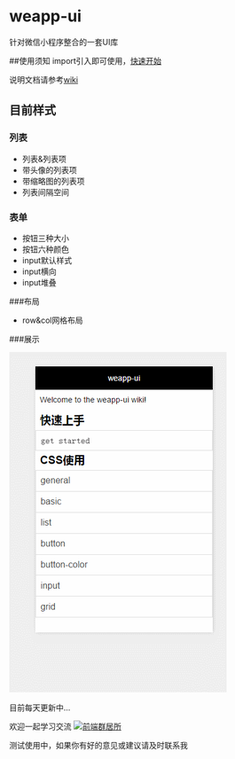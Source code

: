 # weapp-ui
针对微信小程序整合的一套UI库

##使用须知
import引入即可使用，[快速开始](./wiki/get-started)

说明文档请参考[wiki](https://github.com/liujians/weapp-ui/wiki "wiki")

## 目前样式 ##
### 列表
- 列表&列表项
- 带头像的列表项
- 带缩略图的列表项
- 列表间隔空间

### 表单

- 按钮三种大小
- 按钮六种颜色
- input默认样式
- input横向
- input堆叠

###布局

- row&col网格布局

###展示

![](./image/show/Gif_wa.gif)



目前每天更新中...

欢迎一起学习交流
<a target="_blank" href="http://shang.qq.com/wpa/qunwpa?idkey=9bcf9f7be59b471456c1feec466dab4d54da7ab35c834b8e821ec17177fb33b3"><img border="0" src="http://pub.idqqimg.com/wpa/images/group.png" alt="前端群居所" title="前端群居所"></a>

测试使用中，如果你有好的意见或建议请及时联系我
